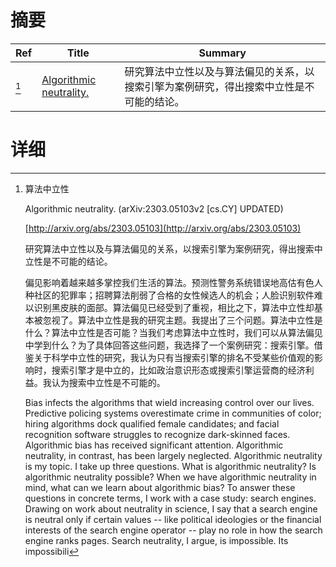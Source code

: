 # 摘要

| Ref | Title | Summary |
| --- | --- | --- |
| [^1] | [Algorithmic neutrality.](http://arxiv.org/abs/2303.05103) | 研究算法中立性以及与算法偏见的关系，以搜索引擎为案例研究，得出搜索中立性是不可能的结论。 |

# 详细

[^1]: 算法中立性

    Algorithmic neutrality. (arXiv:2303.05103v2 [cs.CY] UPDATED)

    [http://arxiv.org/abs/2303.05103](http://arxiv.org/abs/2303.05103)

    研究算法中立性以及与算法偏见的关系，以搜索引擎为案例研究，得出搜索中立性是不可能的结论。

    

    偏见影响着越来越多掌控我们生活的算法。预测性警务系统错误地高估有色人种社区的犯罪率；招聘算法削弱了合格的女性候选人的机会；人脸识别软件难以识别黑皮肤的面部。算法偏见已经受到了重视，相比之下，算法中立性却基本被忽视了。算法中立性是我的研究主题。我提出了三个问题。算法中立性是什么？算法中立性是否可能？当我们考虑算法中立性时，我们可以从算法偏见中学到什么？为了具体回答这些问题，我选择了一个案例研究：搜索引擎。借鉴关于科学中立性的研究，我认为只有当搜索引擎的排名不受某些价值观的影响时，搜索引擎才是中立的，比如政治意识形态或搜索引擎运营商的经济利益。我认为搜索中立性是不可能的。

    Bias infects the algorithms that wield increasing control over our lives. Predictive policing systems overestimate crime in communities of color; hiring algorithms dock qualified female candidates; and facial recognition software struggles to recognize dark-skinned faces. Algorithmic bias has received significant attention. Algorithmic neutrality, in contrast, has been largely neglected. Algorithmic neutrality is my topic. I take up three questions. What is algorithmic neutrality? Is algorithmic neutrality possible? When we have algorithmic neutrality in mind, what can we learn about algorithmic bias? To answer these questions in concrete terms, I work with a case study: search engines. Drawing on work about neutrality in science, I say that a search engine is neutral only if certain values -- like political ideologies or the financial interests of the search engine operator -- play no role in how the search engine ranks pages. Search neutrality, I argue, is impossible. Its impossibili
    

